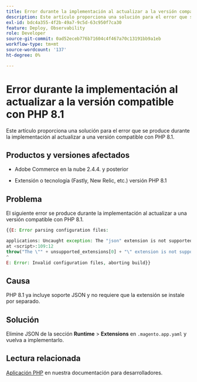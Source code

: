 ```yaml
---
title: Error durante la implementación al actualizar a la versión compatible con PHP 8.1
description: Este artículo proporciona una solución para el error que se produce durante la implementación al actualizar a una versión compatible con PHP 8.1.
exl-id: bdc4a355-4f2b-49a7-9c5d-63c950f7ca30
feature: Deploy, Observability
role: Developer
source-git-commit: 0ad52eceb776b71604c4f467a70c13191bb9a1eb
workflow-type: tm+mt
source-wordcount: '137'
ht-degree: 0%

---
```


# Error durante la implementación al actualizar a la versión compatible con PHP 8.1

Este artículo proporciona una solución para el error que se produce durante la implementación al actualizar a una versión compatible con PHP 8.1.

## Productos y versiones afectados

* Adobe Commerce en la nube 2.4.4. y posterior

* Extensión o tecnología (Fastly, New Relic, etc.) versión PHP 8.1

## Problema

El siguiente error se produce durante la implementación al actualizar a una versión compatible con PHP 8.1.

```PHP
{{E: Error parsing configuration files:

applications: Uncaught exception: The "json" extension is not supported for php:8.1
at <script>:109:12
throw("The \"" + unsupported_extensions[0] + "\" extension is not supported for " + service.type);
^
E: Error: Invalid configuration files, aborting build}}
```

## Causa

PHP 8.1 ya incluye soporte JSON y no requiere que la extensión se instale por separado.

## Solución

Elimine JSON de la sección **Runtime** > **Extensions** en `.magento.app.yaml` y vuelva a implementarlo.

## Lectura relacionada

[Aplicación PHP](https://devdocs.magento.com/cloud/project/magento-app-php-application.html) en nuestra documentación para desarrolladores.
